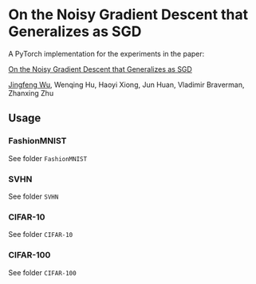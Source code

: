 # On the Noisy Gradient Descent that Generalizes as SGD 

A PyTorch implementation for the experiments in the paper:

[On the Noisy Gradient Descent that Generalizes as SGD](https://arxiv.org/abs/1906.07405)

[Jingfeng Wu](https://uuujf.github.io/), Wenqing Hu, Haoyi Xiong, Jun Huan, Vladimir Braverman, Zhanxing Zhu

## Usage

### FashionMNIST
See folder `FashionMNIST`

### SVHN
See folder `SVHN`

### CIFAR-10
See folder `CIFAR-10`

### CIFAR-100
See folder `CIFAR-100`